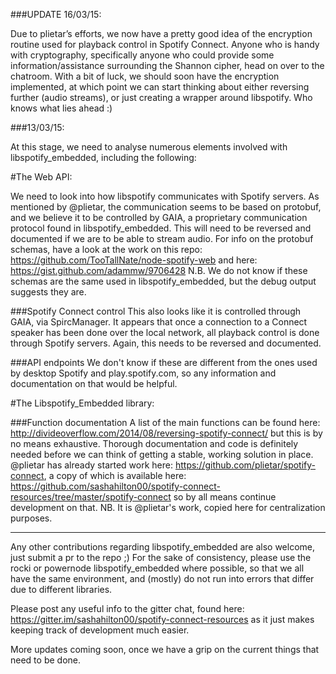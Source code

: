 ###UPDATE 16/03/15: 

Due to plietar’s efforts, we now have a pretty good idea of the encryption routine used for playback control in Spotify Connect. Anyone who is handy with cryptography, specifically anyone who could provide some information/assistance surrounding the Shannon cipher, head on over to the chatroom. With a bit of luck, we should soon have the encryption implemented, at which point we can start thinking about either reversing further (audio streams), or just creating a wrapper around libspotify. Who knows what lies ahead :)

###13/03/15:

At this stage, we need to analyse numerous elements involved with libspotify_embedded, including the following:

#The Web API:

We need to look into how libspotify communicates with Spotify servers. As mentioned by @plietar, the communication seems to be based on protobuf, and we believe it to be controlled by GAIA, a proprietary communication protocol found in libspotify_embedded. This will need to be reversed and documented if we are to be able to stream audio.
For info on the protobuf schemas, have a look at the work on this repo: https://github.com/TooTallNate/node-spotify-web and here: https://gist.github.com/adammw/9706428
N.B. We do not know if these schemas are the same used in libspotify_embedded, but the debug output suggests they are.

###Spotify Connect control
This also looks like it is controlled through GAIA, via SpircManager. It appears that once a connection to a Connect speaker has been done over the local network, all playback control is done through Spotify servers. Again, this needs to be reversed and documented.

###API endpoints
We don't know if these are different from the ones used by desktop Spotify and play.spotify.com, so any information and documentation on that would be helpful.

#The Libspotify_Embedded library:

###Function documentation
A list of the main functions can be found here: http://divideoverflow.com/2014/08/reversing-spotify-connect/ but this is by no means exhaustive. Thorough documentation and code is definitely needed before we can think of getting a stable, working solution in place.
@plietar has already started work here: https://github.com/plietar/spotify-connect, a copy of which is available here: https://github.com/sashahilton00/spotify-connect-resources/tree/master/spotify-connect so by all means continue development on that. NB. It is @plietar's work, copied here for centralization purposes.

---

Any other contributions regarding libspotify_embedded are also welcome, just submit a pr to the repo ;)
For the sake of consistency, please use the rocki or powernode libspotify_embedded where possible, so that we all have the same environment, and (mostly) do not run into errors that differ due to different libraries.

Please post any useful info to the gitter chat, found here: https://gitter.im/sashahilton00/spotify-connect-resources as it just makes keeping track of development much easier.

More updates coming soon, once we have a grip on the current things that need to be done.
